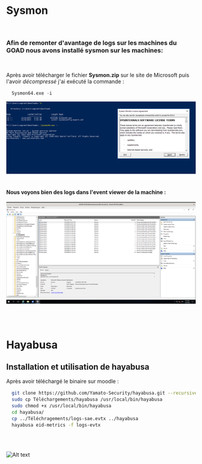 # Sysmon
<br>

### Afin de remonter d'avantage de logs sur les machines du GOAD nous avons installé sysmon sur les machines:

<br>

Après avoir télécharger le fichier **Sysmon.zip** sur le site de Microsoft puis l'avoir *décompressé* j'ai exécuté la commande :
```python
  Sysmon64.exe -i
```

![Alt text](img/cmd-sysmon.png)
<br>
<br>
#### Nous voyons bien des logs dans l'event viewer de la machine :

![Alt text](img/logs-sysmon.png)

<br><br>

# Hayabusa

## Installation et utilisation de hayabusa

Après avoir téléchargé le binaire sur moodle : 

```bash
  git clone https://github.com/Yamato-Security/hayabusa.git --recursive
  sudo cp Téléchargements/hayabusa /usr/local/bin/hayabusa
  sudo chmod +x /usr/local/bin/hayabusa
  cd hayabusa/
  cp ../Téléchragements/logs-sae.evtx ../hayabusa
  hayabusa eid-metrics -f logs-evtx
```

<br><br> 

![Alt text](img/logs-hayabusa.png)
